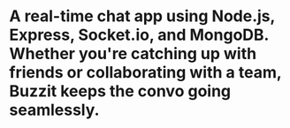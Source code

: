 # A real-time chat app using Node.js, Express, Socket.io, and MongoDB. Whether you're catching up with friends or collaborating with a team, Buzzit keeps the convo going seamlessly.
